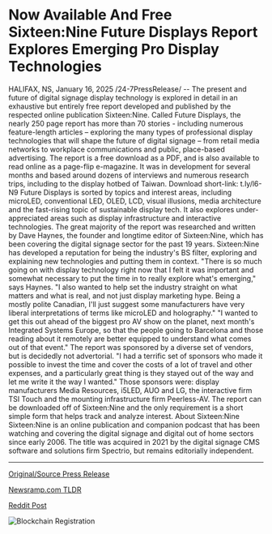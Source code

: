 # Now Available And Free Sixteen:Nine Future Displays Report Explores Emerging Pro Display Technologies

HALIFAX, NS, January 16, 2025 /24-7PressRelease/ -- The present and future of digital signage display technology is explored in detail in an exhaustive but entirely free report developed and published by the respected online publication Sixteen:Nine.  Called Future Displays, the nearly 250 page report has more than 70 stories - including numerous feature-length articles – exploring the many types of professional display technologies that will shape the future of digital signage – from retail media networks to workplace communications and public, place-based advertising.  The report is a free download as a PDF, and is also available to read online as a page-flip e-magazine. It was in development for several months and based around dozens of interviews and numerous research trips, including to the display hotbed of Taiwan.  Download short-link: t.ly/l6-N9  Future Displays is sorted by topics and interest areas, including microLED, conventional LED, OLED, LCD, visual illusions, media architecture and the fast-rising topic of sustainable display tech. It also explores under-appreciated areas such as display infrastructure and interactive technologies.  The great majority of the report was researched and written by Dave Haynes, the founder and longtime editor of Sixteen:Nine, which has been covering the digital signage sector for the past 19 years. Sixteen:Nine has developed a reputation for being the industry's BS filter, exploring and explaining new technologies and putting them in context.  "There is so much going on with display technology right now that I felt it was important and somewhat necessary to put the time in to really explore what's emerging," says Haynes. "I also wanted to help set the industry straight on what matters and what is real, and not just display marketing hype. Being a mostly polite Canadian, I'll just suggest some manufacturers have very liberal interpretations of terms like microLED and holography."  "I wanted to get this out ahead of the biggest pro AV show on the planet, next month's Integrated Systems Europe, so that the people going to Barcelona and those reading about it remotely are better equipped to understand what comes out of that event."  The report was sponsored by a diverse set of vendors, but is decidedly not advertorial. "I had a terrific set of sponsors who made it possible to invest the time and cover the costs of a lot of travel and other expenses, and a particularly great thing is they stayed out of the way and let me write it the way I wanted."  Those sponsors were: display manufacturers Media Resources, i5LED, AUO and LG, the interactive firm TSI Touch and the mounting infrastructure firm Peerless-AV.  The report can be downloaded off of Sixteen:Nine and the only requirement is a short simple form that helps track and analyze interest.  About Sixteen:Nine  Sixteen:Nine is an online publication and companion podcast that has been watching and covering the digital signage and digital out of home sectors since early 2006. The title was acquired in 2021 by the digital signage CMS software and solutions firm Spectrio, but remains editorially independent. 

---

[Original/Source Press Release](https://www.24-7pressrelease.com/press-release/518077/now-available-and-free-sixteennine-future-displays-report-explores-emerging-pro-display-technologies)
                    

[Newsramp.com TLDR](https://newsramp.com/curated-news/sixteen-nine-releases-free-report-on-future-of-digital-signage-display-technology/19dedbe1854acdd203197dfae06d6e5a) 

 



[Reddit Post](https://www.reddit.com/r/newsramp/comments/1i2ka5r/sixteennine_releases_free_report_on_future_of/) 



![Blockchain Registration](https://cdn.newsramp.app/24-7PressRelease/qrcode/251/16/gainoKht.webp)